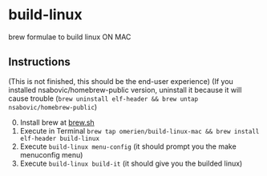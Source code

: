 # build-linux
brew formulae to build linux ON MAC

## Instructions

(This is not finished, this should be the end-user experience)
(If you installed nsabovic/homebrew-public version, uninstall it because it will cause trouble (`brew uninstall elf-header && brew untap nsabovic/homebrew-public`)

0. Install brew at [brew.sh](https://brew.sh)
1. Execute in Terminal `brew tap omerien/build-linux-mac && brew install elf-header build-linux`
2. Execute `build-linux menu-config` (it should prompt you the make menuconfig menu)
3. Execute `build-linux build-it` (it should give you the builded linux)
